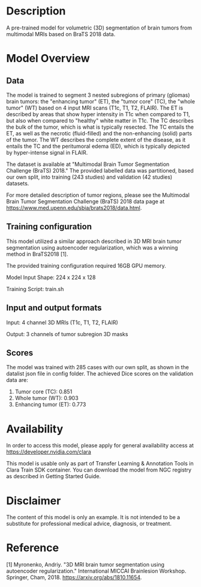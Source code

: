 # Description
A pre-trained model for volumetric (3D) segmentation of brain tumors from multimodal MRIs based on BraTS 2018 data.

# Model Overview
## Data
The model is trained to segment 3 nested subregions of primary (gliomas) brain tumors:
the "enhancing tumor" (ET), the "tumor core" (TC), the "whole tumor" (WT) based on 4 input MRI scans (T1c, T1, T2, FLAIR).
The ET is described by areas that show hyper intensity in T1c when compared to T1,
but also when compared to "healthy" white matter in T1c.
The TC describes the bulk of the tumor, which is what is typically resected.
The TC entails the ET, as well as the necrotic (fluid-filled) and the non-enhancing (solid) parts of the tumor.
The WT describes the complete extent of the disease, as it entails the TC and the peritumoral edema (ED),
which is typically depicted by hyper-intense signal in FLAIR.

The dataset is available at "Multimodal Brain Tumor Segmentation Challenge (BraTS) 2018."  The provided labelled data
was partitioned, based our own split, into training (243 studies) and validation (42 studies) datasets.

For more detailed description of tumor regions,
please see the Multimodal Brain Tumor Segmentation Challenge (BraTS) 2018 data page at 
https://www.med.upenn.edu/sbia/brats2018/data.html.

## Training configuration
This model utilized a similar approach described in 3D MRI brain tumor segmentation
using autoencoder regularization, which was a winning method in
BraTS2018 [1].

The provided training configuration required 16GB GPU memory.

Model Input Shape: 224 x 224 x 128

Training Script: train.sh

## Input and output formats
Input: 4 channel 3D MRIs (T1c, T1, T2, FLAIR)

Output: 3 channels of tumor subregion 3D masks

## Scores
The model was trained with 285 cases with our own split, as shown in the datalist json file in config folder. 
The achieved Dice scores on the validation data are: 
1. Tumor core (TC): 0.851
1. Whole tumor (WT): 0.903
1. Enhancing tumor (ET): 0.773

# Availability
In order to access this model, please apply for general availability access at
https://developer.nvidia.com/clara

This model is usable only as part of Transfer Learning & Annotation Tools in Clara Train SDK container.
You can download the model from NGC registry as described in Getting Started Guide.

# Disclaimer
The content of this model is only an example.  It is not intended to be a substitute for professional medical advice, diagnosis, or treatment. 

# Reference
[1] Myronenko, Andriy. "3D MRI brain tumor segmentation using autoencoder regularization." International MICCAI Brainlesion Workshop. Springer, Cham, 2018. https://arxiv.org/abs/1810.11654.
